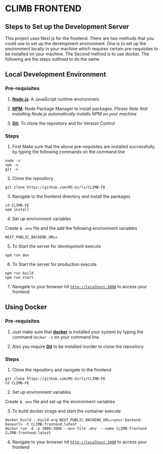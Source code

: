 # CLIMB FRONTEND

## Steps to Set up the Development Server

This project uses Next.js for the frontend. There are two methods that you could use to set up the development environment. One is to set up the environment locally in your machine which requires certain pre-requisites to be installed on your machine. The Second method is to use docker. The following are the steps outlined to do the same.

## Local Development Environment

### Pre-requisites

1. [**Node.js**](https://nodejs.org/en/download): A JavaScript runtime environment

2. [**NPM**](https://www.npmjs.com/): Node Package Manager to install packages. *Please Note that installing Node.js automatically installs NPM on your machine*

3. [**Git**](https://git-scm.com/downloads): To clone the repository and for Version Control

### Steps

1. First Make sure that the above pre-requisites are installed successfully, by typing the following commands on the command line

```shell
node -v
npm -v
git -v
```

2. Clone the repository

```shell
git clone https://github.com/MS-Girls/CLIMB-FE
```

3. Navigate to the frontend directory and install the packages

```shell
cd CLIMB-FE
npm install
```

4. Set up environment variables

Create a ```.env``` file and the add the following environment variables

```shell
NEXT_PUBLIC_BACKEND_URL=
```

5. To Start the server for development execute

```shell
npm run dev
```

6. To Start the server for production execute

```shell
npm run build
npm run start
```

7. Navigate to your browser hit [```http://localhost:3000```](http://localhost:3000) to access your frontend


## Using Docker

### Pre-requisites

1. Just make sure that [**docker**](https://www.docker.com/get-started/) is installed your system by typing the command ```docker -v``` on your command line

2. Also you require [**Git**](https://git-scm.com/downloads) to be installed inorder to clone the repository

### Steps

1. Clone the repository and navigate to the frontend

```shell
git clone https://github.com/MS-Girls/CLIMB-FE
cd CLIMB-FE
```

2. Set up environment variables

Create a ```.env``` file and set up the environment variables

3. To build docker image and start the container execute

```shell
docker build --build-arg NEXT_PUBLIC_BACKEND_URL=<your-backend-baseurl> -t CLIMB-frontend:latest .
docker run -d -p 3000:3000 --env-file .env  --name CLIMB-frontend CLIMB-frontend:latest
```

4. Navigate to your browser hit [```http://localhost:3000```](http://localhost:3000) to access your frontend